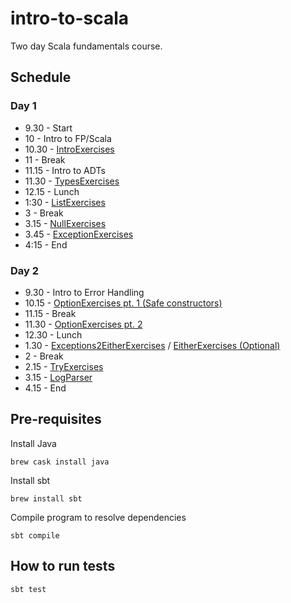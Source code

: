 # intro-to-scala

Two day Scala fundamentals course.

## Schedule

### Day 1

* 9.30 - Start
* 10 - Intro to FP/Scala
* 10.30 - [IntroExercises](src/main/scala/fundamentals/level01/IntroExercises.scala)
* 11 - Break
* 11.15 - Intro to ADTs
* 11.30 - [TypesExercises](src/main/scala/fundamentals/level02/TypesExercises.scala)
* 12.15 - Lunch
* 1:30 - [ListExercises](src/main/scala/fundamentals/level02/ListExercises.scala)
* 3 - Break
* 3.15 - [NullExercises](src/main/scala/fundamentals/level03/NullExercises.scala)
* 3.45 - [ExceptionExercises](src/main/scala/fundamentals/level03/ExceptionExercises.scala)
* 4:15 - End

### Day 2

* 9.30 - Intro to Error Handling
* 10.15 - [OptionExercises pt. 1 (Safe constructors)](src/main/scala/fundamentals/level03/OptionExercises1.scala)
* 11.15 - Break
* 11.30 - [OptionExercises pt. 2](src/main/scala/fundamentals/level03/OptionExercises2.scala)
* 12.30 - Lunch
* 1.30 - [Exceptions2EitherExercises](src/main/scala/fundamentals/level03/Exceptions2EitherExercises.scala) / [EitherExercises (Optional)](src/main/scala/fundamentals/level03/EitherExercises.scala)
* 2 - Break
* 2.15 - [TryExercises](src/main/scala/fundamentals/level03/TryExercises.scala)
* 3.15 - [LogParser](src/main/scala/fundamentals/level04/LogParser.scala)
* 4.15 - End

## Pre-requisites

Install Java

```
brew cask install java
```

Install sbt

```
brew install sbt
```

Compile program to resolve dependencies

```
sbt compile
```

## How to run tests

```
sbt test
```